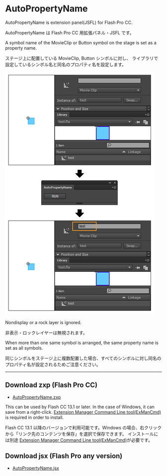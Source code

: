 AutoPropertyName
=======

AutoPropertyName is extension panel(JSFL) for Flash Pro CC.

AutoPropertyName は Flash Pro CC 用拡張パネル・JSFL です。

A symbol name of the MovieClip or Button symbol on the stage is set as a property name.

ステージ上に配置している MovieClip, Button シンボルに対し、
ライブラリで設定しているシンボル名と同名のプロパティ名を設定します。

![AutoPropertyName Panel](img/main.png)

Nondisplay or a rock layer is ignored.

非表示・ロックレイヤーは無視されます。

When more than one same symbol is arranged, the same property name is set as all symbols.

同じシンボルをステージ上に複数配置した場合、すべてのシンボルに対し同名のプロパティ名が設定されるためご注意ください。

---
## Download zxp (Flash Pro CC)

* [AutoPropertyName.zxp](https://raw.github.com/siratama/AutoPropertyName/master/download/AutoPropertyName.zxp)

This can be used by Flash CC 13.1 or later. In the case of Windows, it can save from a right-click. 
[Extension Manager Command Line tool(ExManCmd)](https://www.adobeexchange.com/resources/28) is required in order to install. 

Flash CC 13.1 以降のバージョンで利用可能です。Windows の場合、右クリックから「リンク先のコンテンツを保存」を選択で保存できます。
インストールには別途 [Extension Manager Command Line tool(ExManCmd)](https://www.adobeexchange.com/resources/28)が必要です。

## Download jsx (Flash Pro any version)

* [AutoPropertyName.jsx](https://raw.github.com/siratama/AutoPropertyName/master/download/AutoPropertyName.jsx)
